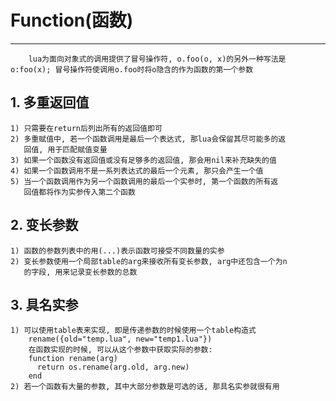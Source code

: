 # **Function(函数)** #
***

        lua为面向对象式的调用提供了冒号操作符, o.foo(o, x)的另外一种写法是
    o:foo(x); 冒号操作符使调用o.foo时将o隐含的作为函数的第一个参数

## **1. 多重返回值** ##
    1) 只需要在return后列出所有的返回值即可
    2) 多重赋值中, 若一个函数调用是最后一个表达式, 那lua会保留其尽可能多的返
       回值, 用于匹配赋值变量
    3) 如果一个函数没有返回值或没有足够多的返回值, 那会用nil来补充缺失的值
    4) 如果一个函数调用不是一系列表达式的最后一个元素, 那只会产生一个值
    5) 当一个函数调用作为另一个函数调用的最后一个实参时, 第一个函数的所有返
       回值都将作为实参传入第二个函数


## **2. 变长参数** ##
    1) 函数的参数列表中的用(...)表示函数可接受不同数量的实参
    2) 变长参数使用一个局部table的arg来接收所有变长参数, arg中还包含一个为n
       的字段, 用来记录变长参数的总数


## **3. 具名实参** ##
    1) 可以使用table表来实现, 即是传递参数的时候使用一个table构造式
        rename({old="temp.lua", new="temp1.lua"})
        在函数实现的时候, 可以从这个参数中获取实际的参数:
        function rename(arg)
          return os.rename(arg.old, arg.new)
        end
    2) 若一个函数有大量的参数, 其中大部分参数是可选的话, 那具名实参就很有用
